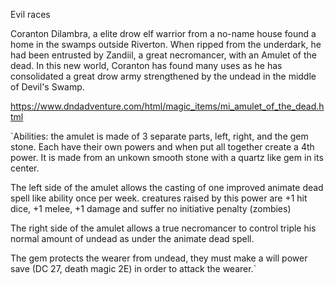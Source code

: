 Evil races

Coranton Dilambra, a elite drow elf warrior from a no-name house found a home in the swamps outside Riverton. When ripped from the underdark, he had been entrusted by Zandiil, a great necromancer, with an Amulet of the dead.  In this new world, Coranton has found many uses as he has consolidated a great drow army strengthened by the undead in the middle of Devil's Swamp.

https://www.dndadventure.com/html/magic_items/mi_amulet_of_the_dead.html

`Abilities: the amulet is made of 3 separate parts, left, right, and the gem stone. Each have their own powers and when put all together create a 4th power. It is made from an unkown smooth stone with a quartz like gem in its center.

The left side of the amulet allows the casting of one improved animate dead spell like ability once per week. creatures raised by this power are +1 hit dice, +1 melee, +1 damage and suffer no initiative penalty (zombies)

The right side of the amulet allows a true necromancer to control triple his normal amount of undead as under the animate dead spell.

The gem protects the wearer from undead, they must make a will power save (DC 27, death magic 2E) in order to attack the wearer.`